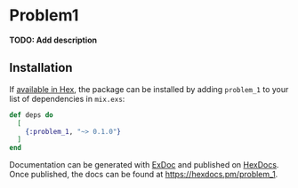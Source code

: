 # Problem1

**TODO: Add description**

## Installation

If [available in Hex](https://hex.pm/docs/publish), the package can be installed
by adding `problem_1` to your list of dependencies in `mix.exs`:

```elixir
def deps do
  [
    {:problem_1, "~> 0.1.0"}
  ]
end
```

Documentation can be generated with [ExDoc](https://github.com/elixir-lang/ex_doc)
and published on [HexDocs](https://hexdocs.pm). Once published, the docs can
be found at <https://hexdocs.pm/problem_1>.

